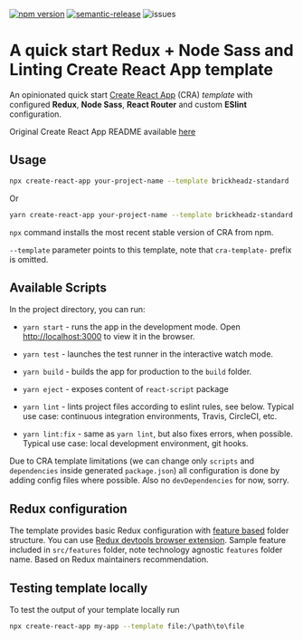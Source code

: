 [![npm version](https://badge.fury.io/js/cra-template-brickheadz-standard.svg)](https://badge.fury.io/js/cra-template-brickheadz-standard)
[![semantic-release](https://img.shields.io/badge/%20%20%F0%9F%93%A6%F0%9F%9A%80-semantic--release-e10079.svg)](https://github.com/semantic-release/semantic-release)
![issues](https://img.shields.io/github/issues/brickheadz/cra-template-brickheadz-standard)

# A quick start Redux + Node Sass and Linting Create React App template

An opinionated quick start [Create React App](https://github.com/facebook/create-react-app) (CRA) _template_ with configured **Redux**, **Node Sass**, **React Router** and custom **ESlint** configuration.

Original Create React App README available [here](./README_CRA.md)

## Usage

```bash
npx create-react-app your-project-name --template brickheadz-standard
```

Or

```bash
yarn create-react-app your-project-name --template brickheadz-standard
```

`npx` command installs the most recent stable version of CRA from npm.

`--template` parameter points to this template, note that `cra-template-` prefix is omitted.

## Available Scripts

In the project directory, you can run:

- `yarn start` - runs the app in the development mode. Open [http://localhost:3000](http://localhost:3000) to view it in the browser.

- `yarn test` - launches the test runner in the interactive watch mode.

- `yarn build` - builds the app for production to the `build` folder.

- `yarn eject` - exposes content of `react-script` package

- `yarn lint` - lints project files according to eslint rules, see below. Typical use case: continuous integration environments, Travis, CircleCI, etc.

- `yarn lint:fix` - same as `yarn lint`, but also fixes errors, when possible. Typical use case: local development environment, git hooks.

Due to CRA template limitations (we can change only `scripts` and `dependencies` inside generated `package.json`) all configuration is done by adding config files where possible. Also no `devDependencies` for now, sorry.

## Redux configuration

The template provides basic Redux configuration with [feature based](https://redux.js.org/style-guide/style-guide/#structure-files-as-feature-folders-or-ducks) folder structure. You can use [Redux devtools browser extension](http://extension.remotedev.io/). Sample feature included in `src/features` folder, note technology agnostic `features` folder name. Based on Redux maintainers recommendation.

## Testing template locally

To test the output of your template locally run

```bash
npx create-react-app my-app --template file:/\path\to\file
```
